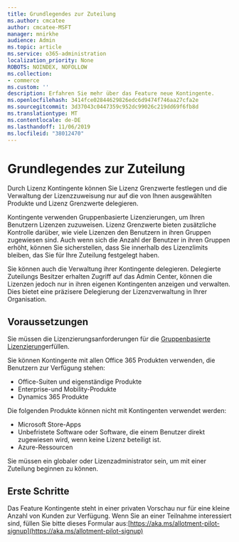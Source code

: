 ```yaml
---
title: Grundlegendes zur Zuteilung
ms.author: cmcatee
author: cmcatee-MSFT
manager: mnirkhe
audience: Admin
ms.topic: article
ms.service: o365-administration
localization_priority: None
ROBOTS: NOINDEX, NOFOLLOW
ms.collection:
- commerce
ms.custom: ''
description: Erfahren Sie mehr über das Feature neue Kontingente.
ms.openlocfilehash: 3414fce02844629826edc6d9474f746aa27cfa2e
ms.sourcegitcommit: 3d37043c0447359c952dc99026c219dd69f6fb8d
ms.translationtype: MT
ms.contentlocale: de-DE
ms.lasthandoff: 11/06/2019
ms.locfileid: "38012470"
---
```

# <a name="allotment-basics"></a>Grundlegendes zur Zuteilung

Durch Lizenz Kontingente können Sie Lizenz Grenzwerte festlegen und die Verwaltung der Lizenzzuweisung nur auf die von Ihnen ausgewählten Produkte und Lizenz Grenzwerte delegieren.

Kontingente verwenden Gruppenbasierte Lizenzierungen, um Ihren Benutzern Lizenzen zuzuweisen. Lizenz Grenzwerte bieten zusätzliche Kontrolle darüber, wie viele Lizenzen den Benutzern in ihren Gruppen zugewiesen sind. Auch wenn sich die Anzahl der Benutzer in ihren Gruppen erhöht, können Sie sicherstellen, dass Sie innerhalb des Lizenzlimits bleiben, das Sie für Ihre Zuteilung festgelegt haben.

Sie können auch die Verwaltung ihrer Kontingente delegieren. Delegierte Zuteilungs Besitzer erhalten Zugriff auf das Admin Center, können die Lizenzen jedoch nur in ihren eigenen Kontingenten anzeigen und verwalten. Dies bietet eine präzisere Delegierung der Lizenzverwaltung in Ihrer Organisation.

## <a name="prerequisites"></a>Voraussetzungen

Sie müssen die Lizenzierungsanforderungen für die [Gruppenbasierte Lizenzierung](https://docs.microsoft.com/azure/active-directory/fundamentals/active-directory-licensing-whatis-azure-portal#licensing-requirements)erfüllen.

Sie können Kontingente mit allen Office 365 Produkten verwenden, die Benutzern zur Verfügung stehen:

- Office-Suiten und eigenständige Produkte
- Enterprise-und Mobility-Produkte
- Dynamics 365 Produkte

Die folgenden Produkte können nicht mit Kontingenten verwendet werden:

- Microsoft Store-Apps
- Unbefristete Software oder Software, die einem Benutzer direkt zugewiesen wird, wenn keine Lizenz beteiligt ist.
- Azure-Ressourcen

Sie müssen ein globaler oder Lizenzadministrator sein, um mit einer Zuteilung beginnen zu können.

## <a name="getting-started"></a>Erste Schritte

Das Feature Kontingente steht in einer privaten Vorschau nur für eine kleine Anzahl von Kunden zur Verfügung. Wenn Sie an einer Teilnahme interessiert sind, füllen Sie bitte dieses Formular aus:[https://aka.ms/allotment-pilot-signup](https://aka.ms/allotment-pilot-signup)